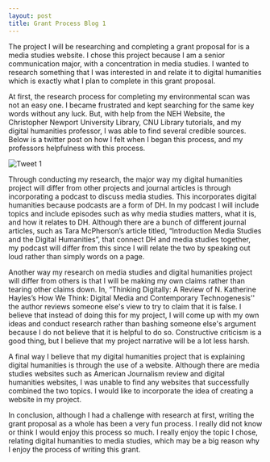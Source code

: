 ```yaml
---
layout: post
title: Grant Process Blog 1 
---
```


   The project I will be researching and completing a grant proposal for is a media studies website. I chose this project because I am a senior communication major, with a concentration in media studies. I wanted to research something that I was interested in and relate it to digital humanities which is exactly what I plan to complete in this grant proposal. 

   At first, the research process for completing my environmental scan was not an easy one. I became frustrated and kept searching for the same key words without any luck. But, with help from the NEH Website, the Christopher Newport University Library, CNU Library tutorials, and my digital humanities professor, I was able to find several credible sources. Below is a twitter post on how I felt when I began this process, and my professors helpfulness with this process. 
   
  
![Tweet 1](https://mmsi7.github.io/Mmsi7/images/IMG_9827.jpg)

   Through conducting my research, the major way my digital humanities project will differ from other projects and journal articles is through incorporating a podcast to discuss media studies. This incorporates digital humanities because podcasts are a form of DH. In my podcast I will include topics and include episodes such as why media studies matters, what it is, and how it relates to DH. Although there are a bunch of different journal articles, such as Tara McPherson’s article titled, “Introduction Media Studies and the Digital Humanities”, that connect DH and media studies together, my podcast will differ from this since I will relate the two by speaking out loud rather than simply words on a page. 
   
   Another way my research on media studies and digital humanities project will differ from others is that I will be making my own claims rather than tearing other claims down. In, “Thinking Digitally: A Review of N. Katherine Hayles’s How We Think: Digital Media and Contemporary Technogenesis'' the author reviews someone else's view to try to claim that it is false. I believe that instead of doing this for my project, I will come up with my own ideas and conduct research rather than bashing someone else's argument because I do not believe that it is helpful to do so. Constructive criticism is a good thing, but I believe that my project narrative will be a lot less harsh.
   
   A final way I believe that my digital humanities project that is explaining digital humanities is through the use of a website. Although there are media studies websites such as American Journalism review and digital humanities websites, I was unable to find any websites that successfully combined the two topics. I would like to incorporate the idea of creating a website in my project.

   In conclusion, although I had a challenge with research at first, writing the grant proposal as a whole has been a very fun process. I really did not know or think I would enjoy this process so much. I really enjoy the topic I chose, relating digital humanities to media studies, which may be a big reason why I enjoy the process of writing this grant. 

